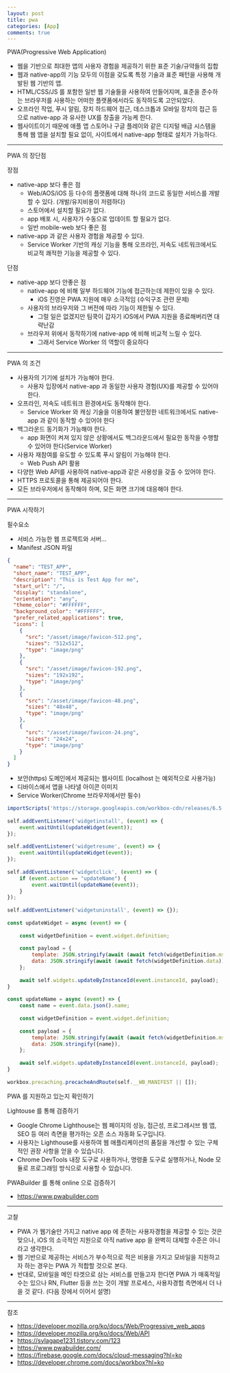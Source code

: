 ```yaml
---
layout: post
title: pwa
categories: [App]
comments: true
---
```


PWA(Progressive Web Application)

- 웹을 기반으로 최대한 앱의 사용자 경험을 제공하기 위한 표준 기술/규약들의 집합
- 웹과 native-app의 기능 모두의 이점을 갖도록 특정 기술과 표준 패턴을 사용해 개발된 웹 기반의 앱.
- HTML/CSS/JS 를 포함한 일반 웹 기술들을 사용하여 만들어지며, 표준을 준수하는 브라우저를 사용하는 어떠한 플랫폼에서라도 동작하도록 고안되었다.
- 오프라인 작업, 푸시 알림, 장치 하드웨어 접근, 데스크톱과 모바일 장치의 접근 등으로 native-app 과 유사한 UX를 창출을 가능케 한다.
- 웹사이트이기 때문에 애플 앱 스토어나 구글 플레이와 같은 디지털 배급 시스템을 통해 웹 앱을 설치할 필요 없이, 사이트에서 native-app 형태로 설치가 가능하다.

------------

PWA 의 장단점

장점
- native-app 보다 좋은 점
  - Web/AOS/iOS 등 다수의 플랫폼에 대해 하나의 코드로 동일한 서비스를 개발할 수 있다. (개발/유지비용이 저렴하다)
  - 스토어에서 설치할 필요가 없다.
  - app 배포 시, 사용자가 수동으로 업데이트 할 필요가 없다.
  - 일반 mobile-web 보다 좋은 점
- native-app 과 같은 사용자 경험을 제공할 수 있다.
  - Service Worker 기반의 캐싱 기능을 통해 오프라인, 저속도 네트워크에서도 비교적 쾌적한 기능을 제공할 수 있다.

단점
- native-app 보다 안좋은 점
  - native-app 에 비해 일부 하드웨어 기능에 접근하는데 제한이 있을 수 있다.
    - iOS 진영은 PWA 지원에 매우 소극적임 (수익구조 관련 문제)
  - 사용자의 브라우저와 그 버전에 따라 기능이 제한될 수 있다.
    - 그럴 일은 없겠지만 팀쿡이 갑자기 iOS에서 PWA 지원을 종료해버리면 대략난감
  - 브라우저 위에서 동작하기에 native-app 에 비해 비교적 느릴 수 있다.
    - 그래서 Service Worker 의 역할이 중요하다

------------

PWA 의 조건
- 사용자의 기기에 설치가 가능해야 한다.
  - 사용자 입장에서 native-app 과 동일한 사용자 경험(UX)를 제공할 수 있어야 한다.
- 오프라인, 저속도 네트워크 환경에서도 동작해야 한다.
  - Service Worker 와 캐싱 기술을 이용하여 불안정한 네트워크에서도 native-app 과 같이 동작할 수 있어야 한다
- 백그라운드 동기화가 가능해야 한다.
  - app 화면이 켜져 있지 않은 상황에서도 백그라운드에서 필요한 동작을 수행할 수 있어야 한다(Service Worker)
- 사용자 재참여를 유도할 수 있도록 푸시 알림이 가능해야 한다.
  - Web Push API 활용
- 다양한 Web API를 사용하여 native-app과 같은 사용성을 갖출 수 있어야 한다.
- HTTPS 프로토콜을 통해 제공되어야 한다.
- 모든 브라우저에서 동작해야 하며, 모든 화면 크기에 대응해야 한다.

------------

PWA 시작하기

필수요소
- 서비스 가능한 웹 프로젝트와 서버...
- Manifest JSON 파일
``` json
{
  "name": "TEST_APP",
  "short_name": "TEST_APP",
  "description": "This is Test App for me",
  "start_url": "/",
  "display": "standalone",
  "orientation": "any",
  "theme_color": "#FFFFFF",
  "background_color": "#FFFFFF", 
  "prefer_related_applications": true,
  "icons": [
    {
      "src": "/asset/image/favicon-512.png",
      "sizes": "512x512",
      "type": "image/png"
    },
    {
      "src": "/asset/image/favicon-192.png",
      "sizes": "192x192",
      "type": "image/png"
    },
    {
      "src": "/asset/image/favicon-48.png",
      "sizes": "48x48",
      "type": "image/png"
    },
    {
      "src": "/asset/image/favicon-24.png",
      "sizes": "24x24",
      "type": "image/png"
    }
  ]
}
```
- 보안(https) 도메인에서 제공되는 웹사이트 (localhost 는 예외적으로 사용가능)
- 디바이스에서 앱을 나타낼 아이콘 이미지
- Service Worker(Chrome 브라우저에서만 필수)
``` javascript
importScripts('https://storage.googleapis.com/workbox-cdn/releases/6.5.4/workbox-sw.js');
 
self.addEventListener('widgetinstall', (event) => {
    event.waitUntil(updateWidget(event));
});
 
self.addEventListener('widgetresume', (event) => {
    event.waitUntil(updateWidget(event));
});
 
self.addEventListener('widgetclick', (event) => {
    if (event.action == "updateName") {
        event.waitUntil(updateName(event));
    }
});
 
self.addEventListener('widgetuninstall', (event) => {});
 
const updateWidget = async (event) => {
 
    const widgetDefinition = event.widget.definition;
 
    const payload = {
        template: JSON.stringify(await (await fetch(widgetDefinition.msAcTemplate)).json()),
        data: JSON.stringify(await (await fetch(widgetDefinition.data)).json()),
    };
 
    await self.widgets.updateByInstanceId(event.instanceId, payload);
}
 
const updateName = async (event) => {
    const name = event.data.json().name;
 
    const widgetDefinition = event.widget.definition;
 
    const payload = {
        template: JSON.stringify(await (await fetch(widgetDefinition.msAcTemplate)).json()),
        data: JSON.stringify({name}),
    };
 
    await self.widgets.updateByInstanceId(event.instanceId, payload);
}
 
workbox.precaching.precacheAndRoute(self.__WB_MANIFEST || []);
```

PWA 를 지원하고 있는지 확인하기

Lightouse 를 통해 검증하기
- Google Chrome Lighthouse는 웹 페이지의 성능, 접근성, 프로그레시브 웹 앱, SEO 등 여러 측면을 평가하는 오픈 소스 자동화 도구입니다.
- 사용자는 Lighthouse를 사용하여 웹 애플리케이션의 품질을 개선할 수 있는 구체적인 권장 사항을 얻을 수 있습니다.
- Chrome DevTools 내장 도구로 사용하거나, 명령줄 도구로 실행하거나, Node 모듈로 프로그래밍 방식으로 사용할 수 있습니다.

PWABuilder 를 통해 online 으로 검증하기
- https://www.pwabuilder.com

------------

고찰

- PWA 가 웹기술만 가지고 native app 에 준하는 사용자경험을 제공할 수 있는 것은 맞으나, iOS 의 소극적인 지원으로 아직 native app 을 완벽히 대체할 수준은 아니라고 생각한다.
- 웹 기반으로 제공하는 서비스가 부수적으로 적은 비용을 가지고 모바일을 지원하고자 하는 경우는 PWA 가 적합할 것으로 본다.
- 반대로, 모바일을 메인 타겟으로 삼는 서비스를 만들고자 한다면 PWA 가 매혹적일수는 있으나 RN, Flutter 등을 쓰는 것이 개발 프로세스, 사용자경험 측면에서 더 나을 것 같다. (다음 장에서 이어서 설명)

------------

참조
- https://developer.mozilla.org/ko/docs/Web/Progressive_web_apps
- https://developer.mozilla.org/ko/docs/Web/API
- https://sylagape1231.tistory.com/123
- https://www.pwabuilder.com/
- https://firebase.google.com/docs/cloud-messaging?hl=ko
- https://developer.chrome.com/docs/workbox?hl=ko
